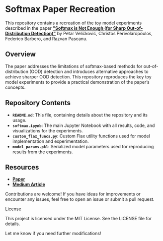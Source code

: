 # Softmax Paper Recreation

This repository contains a recreation of the toy model experiments described in the paper [**"Softmax is Not Enough (for Sharp Out-of-Distribution Detection)"**](https://arxiv.org/abs/2410.01104) by Petar Veličković, Christos Perivolaropoulos, Federico Barbero, and Razvan Pascanu.

## Overview

The paper addresses the limitations of softmax-based methods for out-of-distribution (OOD) detection and introduces alternative approaches to achieve sharper OOD detection. This repository reproduces the key toy model experiments to provide a practical demonstration of the paper’s concepts.

## Repository Contents

- **`README.md`**: This file, containing details about the repository and its usage.
- **`softmax.ipynb`**: The main Jupyter Notebook with all results, code, and visualizations for the experiments.
- **`custom_flax_funcs.py`**: Custom Flax utility functions used for model implementation and experimentation.
- **`model_params.pkl`**: Serialized model parameters used for reproducing results from the experiments.

## Resources

- [**Paper**](https://arxiv.org/abs/2410.01104)
- [**Medium Article**](https://medium.com/@liamkristoffy/softmax-is-not-enough-is-this-simple-function-hindering-llm-reasoning-0590c2dbf6be)


Contributions are welcome! If you have ideas for improvements or encounter any issues, feel free to open an issue or submit a pull request.

License

This project is licensed under the MIT License. See the LICENSE file for details.

Let me know if you need further modifications!
